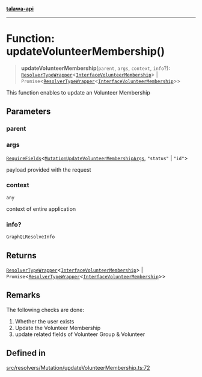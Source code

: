 [**talawa-api**](../../../../README.md)

***

# Function: updateVolunteerMembership()

> **updateVolunteerMembership**(`parent`, `args`, `context`, `info`?): [`ResolverTypeWrapper`](../../../../types/generatedGraphQLTypes/type-aliases/ResolverTypeWrapper.md)\<[`InterfaceVolunteerMembership`](../../../../models/VolunteerMembership/interfaces/InterfaceVolunteerMembership.md)\> \| `Promise`\<[`ResolverTypeWrapper`](../../../../types/generatedGraphQLTypes/type-aliases/ResolverTypeWrapper.md)\<[`InterfaceVolunteerMembership`](../../../../models/VolunteerMembership/interfaces/InterfaceVolunteerMembership.md)\>\>

This function enables to update an Volunteer Membership

## Parameters

### parent

### args

[`RequireFields`](../../../../types/generatedGraphQLTypes/type-aliases/RequireFields.md)\<[`MutationUpdateVolunteerMembershipArgs`](../../../../types/generatedGraphQLTypes/type-aliases/MutationUpdateVolunteerMembershipArgs.md), `"status"` \| `"id"`\>

payload provided with the request

### context

`any`

context of entire application

### info?

`GraphQLResolveInfo`

## Returns

[`ResolverTypeWrapper`](../../../../types/generatedGraphQLTypes/type-aliases/ResolverTypeWrapper.md)\<[`InterfaceVolunteerMembership`](../../../../models/VolunteerMembership/interfaces/InterfaceVolunteerMembership.md)\> \| `Promise`\<[`ResolverTypeWrapper`](../../../../types/generatedGraphQLTypes/type-aliases/ResolverTypeWrapper.md)\<[`InterfaceVolunteerMembership`](../../../../models/VolunteerMembership/interfaces/InterfaceVolunteerMembership.md)\>\>

## Remarks

The following checks are done:
1. Whether the user exists
2. Update the Volunteer Membership
3. update related fields of Volunteer Group & Volunteer

## Defined in

[src/resolvers/Mutation/updateVolunteerMembership.ts:72](https://github.com/Suyash878/talawa-api/blob/095e6964ce2a06c1c30d1acf81b6162203f1db91/src/resolvers/Mutation/updateVolunteerMembership.ts#L72)
